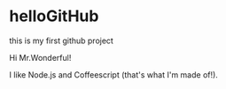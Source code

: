 # helloGitHub
this is my first github project

Hi Mr.Wonderful!

I like Node.js and Coffeescript (that's what I'm made of!).
